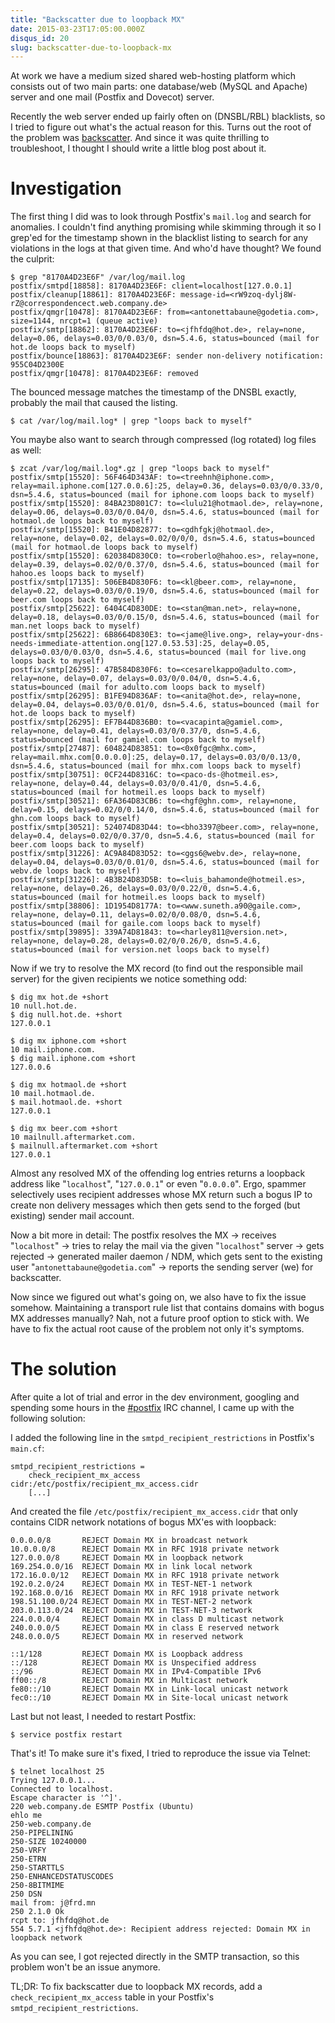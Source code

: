 ```yaml
---
title: "Backscatter due to loopback MX"
date: 2015-03-23T17:05:00.000Z
disqus_id: 20
slug: backscatter-due-to-loopback-mx
---
```


At work we have a medium sized shared web-hosting platform which consists out of two main parts: one database/web (MySQL and Apache) server and one mail (Postfix and Dovecot) server.

Recently the web server ended up fairly often on (DNSBL/RBL) blacklists, so I tried to  figure out what's the actual reason for this. Turns out the root of the problem was [backscatter](http://en.wikipedia.org/wiki/Backscatter_%28email%29). And since it was quite thrilling to troubleshoot, I thought I should write a little blog post about it.

# Investigation

The first thing I did was to look through Postfix's `mail.log` and search for anomalies. I couldn't find anything promising while skimming through it so I grep'ed for the timestamp shown in the blacklist listing to search for any violations in the logs at that given time. And who'd have thought? We found the culprit:

```shell
$ grep "8170A4D23E6F" /var/log/mail.log
postfix/smtpd[18858]: 8170A4D23E6F: client=localhost[127.0.0.1]
postfix/cleanup[18861]: 8170A4D23E6F: message-id=<rW9zoq-dylj8W-rZ@correspondencect.web.company.de>
postfix/qmgr[10478]: 8170A4D23E6F: from=<antonettabaune@godetia.com>, size=1144, nrcpt=1 (queue active)
postfix/smtp[18862]: 8170A4D23E6F: to=<jfhfdq@hot.de>, relay=none, delay=0.06, delays=0.03/0/0.03/0, dsn=5.4.6, status=bounced (mail for hot.de loops back to myself)
postfix/bounce[18863]: 8170A4D23E6F: sender non-delivery notification: 955C04D2300E
postfix/qmgr[10478]: 8170A4D23E6F: removed
```

The bounced message matches the timestamp of the DNSBL exactly, probably the mail that caused the listing.

```shell
$ cat /var/log/mail.log* | grep "loops back to myself"
```

You maybe also want to search through compressed (log rotated) log files as well:

```shell
$ zcat /var/log/mail.log*.gz | grep "loops back to myself"
postfix/smtp[15520]: 56F464D343AF: to=<treehnh@iphone.com>, relay=mail.iphone.com[127.0.0.6]:25, delay=0.36, delays=0.03/0/0.33/0, dsn=5.4.6, status=bounced (mail for iphone.com loops back to myself)
postfix/smtp[15520]: 84BA23D801C7: to=<lulu21@hotmaol.de>, relay=none, delay=0.06, delays=0.03/0/0.04/0, dsn=5.4.6, status=bounced (mail for hotmaol.de loops back to myself)
postfix/smtp[15520]: B41E04D82877: to=<gdhfgkj@hotmaol.de>, relay=none, delay=0.02, delays=0.02/0/0/0, dsn=5.4.6, status=bounced (mail for hotmaol.de loops back to myself)
postfix/smtp[15520]: 620384D830C0: to=<roberlo@hahoo.es>, relay=none, delay=0.39, delays=0.02/0/0.37/0, dsn=5.4.6, status=bounced (mail for hahoo.es loops back to myself)
postfix/smtp[17135]: 506EB4D830F6: to=<kl@beer.com>, relay=none, delay=0.22, delays=0.03/0/0.19/0, dsn=5.4.6, status=bounced (mail for beer.com loops back to myself)
postfix/smtp[25622]: 6404C4D830DE: to=<stan@man.net>, relay=none, delay=0.18, delays=0.03/0/0.15/0, dsn=5.4.6, status=bounced (mail for man.net loops back to myself)
postfix/smtp[25622]: 6B8664D830E3: to=<jame@live.ong>, relay=your-dns-needs-immediate-attention.ong[127.0.53.53]:25, delay=0.05, delays=0.03/0/0.03/0, dsn=5.4.6, status=bounced (mail for live.ong loops back to myself)
postfix/smtp[26295]: 47B584D830F6: to=<cesarelkappo@adulto.com>, relay=none, delay=0.07, delays=0.03/0/0.04/0, dsn=5.4.6, status=bounced (mail for adulto.com loops back to myself)
postfix/smtp[26295]: B1FE94D836AF: to=<anita@hot.de>, relay=none, delay=0.04, delays=0.03/0/0.01/0, dsn=5.4.6, status=bounced (mail for hot.de loops back to myself)
postfix/smtp[26295]: EF7B44D836B0: to=<vacapinta@gamiel.com>, relay=none, delay=0.41, delays=0.03/0/0.37/0, dsn=5.4.6, status=bounced (mail for gamiel.com loops back to myself)
postfix/smtp[27487]: 604824D83851: to=<0x0fgc@mhx.com>, relay=mail.mhx.com[0.0.0.0]:25, delay=0.17, delays=0.03/0/0.13/0, dsn=5.4.6, status=bounced (mail for mhx.com loops back to myself)
postfix/smtp[30751]: 0CF244D8316C: to=<paco-ds-@hotmeil.es>, relay=none, delay=0.44, delays=0.03/0/0.41/0, dsn=5.4.6, status=bounced (mail for hotmeil.es loops back to myself)
postfix/smtp[30521]: 6FA364D83CB6: to=<hgf@ghn.com>, relay=none, delay=0.15, delays=0.02/0/0.14/0, dsn=5.4.6, status=bounced (mail for ghn.com loops back to myself)
postfix/smtp[30521]: 524074D83D44: to=<bho3397@beer.com>, relay=none, delay=0.4, delays=0.02/0/0.37/0, dsn=5.4.6, status=bounced (mail for beer.com loops back to myself)
postfix/smtp[31226]: AC9A84D83D52: to=<ggs6@webv.de>, relay=none, delay=0.04, delays=0.03/0/0.01/0, dsn=5.4.6, status=bounced (mail for webv.de loops back to myself)
postfix/smtp[31226]: 4B3B24D83D5B: to=<luis_bahamonde@hotmeil.es>, relay=none, delay=0.26, delays=0.03/0/0.22/0, dsn=5.4.6, status=bounced (mail for hotmeil.es loops back to myself)
postfix/smtp[38806]: 1D1954D8177A: to=<www.suneth.a90@gaile.com>, relay=none, delay=0.11, delays=0.02/0/0.08/0, dsn=5.4.6, status=bounced (mail for gaile.com loops back to myself)
postfix/smtp[39895]: 339A74D81843: to=<harley811@version.net>, relay=none, delay=0.28, delays=0.02/0/0.26/0, dsn=5.4.6, status=bounced (mail for version.net loops back to myself)
```

Now if we try to resolve the MX record (to find out the responsible mail server) for the given recipients we notice something odd:

```shell
$ dig mx hot.de +short
10 null.hot.de.
$ dig null.hot.de. +short
127.0.0.1
```

```shell
$ dig mx iphone.com +short
10 mail.iphone.com.
$ dig mail.iphone.com +short
127.0.0.6
```

```shell
$ dig mx hotmaol.de +short
10 mail.hotmaol.de.
$ mail.hotmaol.de. +short
127.0.0.1
```

```shell
$ dig mx beer.com +short
10 mailnull.aftermarket.com.
$ mailnull.aftermarket.com +short
127.0.0.1
```

Almost any resolved MX of the offending log entries returns a loopback address like "`localhost`", "`127.0.0.1`" or even "`0.0.0.0`". Ergo, spammer selectively uses recipient addresses whose MX return such a bogus IP to create non delivery messages which then gets send to the forged (but existing) sender mail account.

Now a bit more in detail: The postfix resolves the MX → receives "`localhost`" → tries to relay the mail via the given "`localhost`" server → gets rejected → generated mailer daemon / NDM, which gets sent to the existing user "`antonettabaune@godetia.com`" → reports the sending server (we) for backscatter.

Now since we figured out what's going on, we also have to fix the issue somehow. Maintaining a transport rule list that contains domains with bogus MX addresses manually? Nah, not a future proof option to stick with. We have to fix the actual root cause of the problem not only it's symptoms.

# The solution

After quite a lot of trial and error in the dev environment, googling and spending some hours in the [#postfix](http://webchat.freenode.net/?channels=%23postfix&uio=d4) IRC channel, I came up with the following solution:

I added the following line in the `smtpd_recipient_restrictions` in Postfix's `main.cf`:

```
smtpd_recipient_restrictions =
    check_recipient_mx_access cidr:/etc/postfix/recipient_mx_access.cidr
    [...]
```

And created the file `/etc/postfix/recipient_mx_access.cidr` that only contains CIDR network notations of bogus MX'es with loopback:

```
0.0.0.0/8       REJECT Domain MX in broadcast network
10.0.0.0/8      REJECT Domain MX in RFC 1918 private network
127.0.0.0/8     REJECT Domain MX in loopback network
169.254.0.0/16  REJECT Domain MX in link local network
172.16.0.0/12   REJECT Domain MX in RFC 1918 private network
192.0.2.0/24    REJECT Domain MX in TEST-NET-1 network
192.168.0.0/16  REJECT Domain MX in RFC 1918 private network
198.51.100.0/24 REJECT Domain MX in TEST-NET-2 network
203.0.113.0/24  REJECT Domain MX in TEST-NET-3 network
224.0.0.0/4     REJECT Domain MX in class D multicast network
240.0.0.0/5     REJECT Domain MX in class E reserved network
248.0.0.0/5     REJECT Domain MX in reserved network

::1/128         REJECT Domain MX is Loopback address
::/128          REJECT Domain MX is Unspecified address
::/96           REJECT Domain MX in IPv4-Compatible IPv6
ff00::/8        REJECT Domain MX in Multicast network
fe80::/10       REJECT Domain MX in Link-local unicast network
fec0::/10       REJECT Domain MX in Site-local unicast network
```

Last but not least, I needed to restart Postfix:

```shell
$ service postfix restart
```

That's it! To make sure it's fixed, I tried to reproduce the issue via Telnet:

```shell
$ telnet localhost 25
Trying 127.0.0.1...
Connected to localhost.
Escape character is '^]'.
220 web.company.de ESMTP Postfix (Ubuntu)
ehlo me
250-web.company.de
250-PIPELINING
250-SIZE 10240000
250-VRFY
250-ETRN
250-STARTTLS
250-ENHANCEDSTATUSCODES
250-8BITMIME
250 DSN
mail from: j@frd.mn
250 2.1.0 Ok
rcpt to: jfhfdq@hot.de
554 5.7.1 <jfhfdq@hot.de>: Recipient address rejected: Domain MX in loopback network
```

As you can see, I got rejected directly in the SMTP transaction, so this problem won't be an issue anymore.

TL;DR: To fix backscatter due to loopback MX records, add a `check_recipient_mx_access` table in your Postfix's `smtpd_recipient_restrictions`.
